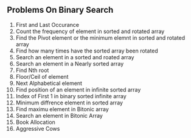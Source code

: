 ## Problems On Binary Search
1. First and Last Occurance
2. Count the frequency of element in sorted and rotated array
3. Find the Pivot element or the minimum elemnt in sorted and rotated array 
4. Find how many times have the sorted array been rotated 
5. Search an element in a sorted and roated array
6. Search an element in a Nearly sorted array
7. Find Nth root
8. Floor/Ceil of element
9. Next Alphabetical element
10. Find position of an element in infinite sorted array
11. Index of First 1 in binary sorted infinite array
12. Minimum diffrence element in sorted array
13. Find maximu element in Bitonic array
14. Search an element in Bitonic Array
15. Book Allocation 
16. Aggressive Cows
